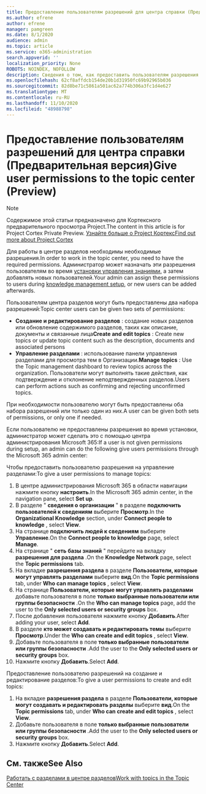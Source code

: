 ```yaml
---
title: Предоставление пользователям разрешений для центра справки (Предварительная версия)
ms.author: efrene
author: efrene
manager: pamgreen
ms.date: 8/1/2020
audience: admin
ms.topic: article
ms.service: o365-administration
search.appverid: ''
localization_priority: None
ROBOTS: NOINDEX, NOFOLLOW
description: Сведения о том, как предоставить пользователям разрешения на выполнение задач в центре разделов
ms.openlocfilehash: 62cf8affdcb154de20b1d31950fc69b92965b036
ms.sourcegitcommit: 82d8be71c5861a501ac62a774b306a3fc1d4e627
ms.translationtype: MT
ms.contentlocale: ru-RU
ms.lasthandoff: 11/10/2020
ms.locfileid: "48988798"
---
```

# <a name="give-user-permissions-to-the-topic-center-preview"></a><span data-ttu-id="23688-103">Предоставление пользователям разрешений для центра справки (Предварительная версия)</span><span class="sxs-lookup"><span data-stu-id="23688-103">Give user permissions to the topic center (Preview)</span></span>

> [!Note] 
> <span data-ttu-id="23688-104">Содержимое этой статьи предназначено для Кортексного предварительного просмотра Project.</span><span class="sxs-lookup"><span data-stu-id="23688-104">The content in this article is for Project Cortex Private Preview.</span></span> [<span data-ttu-id="23688-105">Узнайте больше о Project Кортекс</span><span class="sxs-lookup"><span data-stu-id="23688-105">Find out more about Project Cortex</span></span>](https://aka.ms/projectcortex) 

<span data-ttu-id="23688-106">Для работы в центре разделов необходимы необходимые разрешения.</span><span class="sxs-lookup"><span data-stu-id="23688-106">In order to work in the topic center, you need to have the required permissions.</span></span> <span data-ttu-id="23688-107">Администратор может назначать эти разрешения пользователям во время [установки управления знаниями](set-up-topic-experiences.md), а затем добавлять новых пользователей.</span><span class="sxs-lookup"><span data-stu-id="23688-107">Your admin can assign these permissions to users during [knowledge management setup](set-up-topic-experiences.md), or new users can be added afterwards.</span></span>

<span data-ttu-id="23688-108">Пользователям центра разделов могут быть предоставлены два набора разрешений:</span><span class="sxs-lookup"><span data-stu-id="23688-108">Topic center users can be given two sets of permissions:</span></span>

- <span data-ttu-id="23688-109">**Создание и редактирование разделов** : создание новых разделов или обновление содержимого разделов, таких как описание, документы и связанные лица</span><span class="sxs-lookup"><span data-stu-id="23688-109">**Create and edit topics** : Create new topics or update topic content such as the description, documents and associated persons</span></span>
- <span data-ttu-id="23688-110">**Управление разделами** : использование панели управления разделами для просмотра тем в Организации.</span><span class="sxs-lookup"><span data-stu-id="23688-110">**Manage topics** : Use the Topic management dashboard to review topics across the organization.</span></span> <span data-ttu-id="23688-111">Пользователи могут выполнять такие действия, как подтверждение и отклонение неподтвержденных разделов.</span><span class="sxs-lookup"><span data-stu-id="23688-111">Users can perform actions such as confirming and rejecting unconfirmed topics.</span></span>

<span data-ttu-id="23688-112">При необходимости пользователю могут быть предоставлены оба набора разрешений или только один из них.</span><span class="sxs-lookup"><span data-stu-id="23688-112">A user can be given both sets of permissions, or only one if needed.</span></span> 

<span data-ttu-id="23688-113">Если пользователю не предоставлены разрешения во время установки, администратор может сделать это с помощью центра администрирования Microsoft 365:</span><span class="sxs-lookup"><span data-stu-id="23688-113">If a user is not given permissions during setup, an admin can do the following give users permissions through the Microsoft 365 admin center:</span></span>

<span data-ttu-id="23688-114">Чтобы предоставить пользователю разрешения на управление разделами:</span><span class="sxs-lookup"><span data-stu-id="23688-114">To give a user permissions to manage topics:</span></span>

1. <span data-ttu-id="23688-115">В центре администрирования Microsoft 365 в области навигации нажмите кнопку **настроить**.</span><span class="sxs-lookup"><span data-stu-id="23688-115">In the Microsoft 365 admin center, in the navigation pane, select **Set up**.</span></span>
2. <span data-ttu-id="23688-116">В разделе " **сведения о организации** " в разделе **подключить пользователей к сведениям** выберите **Просмотр**.</span><span class="sxs-lookup"><span data-stu-id="23688-116">In the **Organizational Knowledge** section, under **Connect people to knowledge** , select **View**.</span></span>
3. <span data-ttu-id="23688-117">На странице **подключить людей к сведениям** выберите **Управление**.</span><span class="sxs-lookup"><span data-stu-id="23688-117">On the **Connect people to knowledge** page, select **Manage**.</span></span>
4. <span data-ttu-id="23688-118">На странице " **сеть базы знаний** " перейдите на вкладку **разрешения для раздела** .</span><span class="sxs-lookup"><span data-stu-id="23688-118">On the **Knowledge Network** page, select the **Topic permissions** tab.</span></span>
5. <span data-ttu-id="23688-119">На вкладке **разрешения раздела** в разделе **Пользователи, которые могут управлять разделами** выберите **вид**.</span><span class="sxs-lookup"><span data-stu-id="23688-119">On the **Topic permissions** tab, under **Who can manage topics** , select **View**.</span></span>
6.  <span data-ttu-id="23688-120">На странице **Пользователи, которые могут управлять разделами** добавьте пользователя в поле **только выбранные пользователи или группы безопасности** .</span><span class="sxs-lookup"><span data-stu-id="23688-120">On the **Who can manage topics** page, add the user to the **Only selected users or security groups** box.</span></span>
7. <span data-ttu-id="23688-121">После добавления пользователя нажмите кнопку **Добавить**.</span><span class="sxs-lookup"><span data-stu-id="23688-121">After adding your user, select **Add**.</span></span>
3. <span data-ttu-id="23688-122">В разделе **кто может создавать и редактировать темы** выберите **Просмотр**.</span><span class="sxs-lookup"><span data-stu-id="23688-122">Under the **Who can create and edit topics** , select **View**.</span></span>
4. <span data-ttu-id="23688-123">Добавьте пользователя в поле **только выбранные пользователи или группы безопасности** .</span><span class="sxs-lookup"><span data-stu-id="23688-123">Add the user to the **Only selected users or security groups** box.</span></span>
5. <span data-ttu-id="23688-124">Нажмите кнопку **Добавить**.</span><span class="sxs-lookup"><span data-stu-id="23688-124">Select **Add**.</span></span>

<span data-ttu-id="23688-125">Предоставление пользователю разрешений на создание и редактирование разделов:</span><span class="sxs-lookup"><span data-stu-id="23688-125">To give a user permissions to create and edit topics:</span></span>

1. <span data-ttu-id="23688-126">На вкладке **разрешения раздела** в разделе **Пользователи, которые могут создавать и редактировать разделы** выберите **вид**.</span><span class="sxs-lookup"><span data-stu-id="23688-126">On the **Topic permissions** tab, under **Who can create and edit topics** , select **View**.</span></span>
2. <span data-ttu-id="23688-127">Добавьте пользователя в поле **только выбранные пользователи или группы безопасности** .</span><span class="sxs-lookup"><span data-stu-id="23688-127">Add the user to the **Only selected users or security groups** box.</span></span>
3. <span data-ttu-id="23688-128">Нажмите кнопку **Добавить**.</span><span class="sxs-lookup"><span data-stu-id="23688-128">Select **Add**.</span></span>



## <a name="see-also"></a><span data-ttu-id="23688-129">См. также</span><span class="sxs-lookup"><span data-stu-id="23688-129">See Also</span></span>
  
[<span data-ttu-id="23688-130">Работать с разделами в центре разделов</span><span class="sxs-lookup"><span data-stu-id="23688-130">Work with topics in the Topic Center</span></span>](work-with-topics.md)



